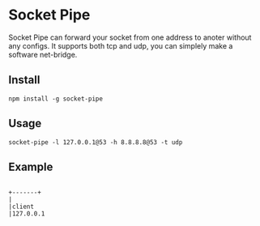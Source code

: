 # Socket Pipe

Socket Pipe can forward your socket from one address to anoter without any configs. It supports both tcp and udp, you can simplely make a software net-bridge.

## Install

```
npm install -g socket-pipe
```

## Usage

```
socket-pipe -l 127.0.0.1@53 -h 8.8.8.8@53 -t udp
```

## Example

```

+-------+
|
|client
|127.0.0.1



```
